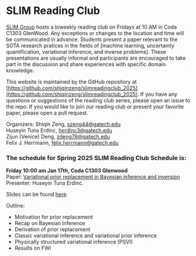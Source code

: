 # SLIM Reading Club

[SLIM Group](https://slim.gatech.edu/) hosts a biweekly reading club on Fridays at 10 AM in Coda C1303 GlenWood. Any exceptions or changes to the location and time will be communicated in advance. Students present a paper relevant to the SOTA research pratices in the fields of [machine learning, uncertainty quantification, variational inference, and inverse problems]. These presentations are usually informal and participants are encouraged to take part in the discussion and share experiences with specific domain knowledge. 

This website is maintained by the GitHub repository at [https://github.com/shiqinzeng/slimreadingclub_2025](https://github.com/shiqinzeng/slimreadingclub_2025). If you have any questions or suggestions of the reading club series, please open an issue to the repo. If you would like to join our reading club or present your favorite paper, please open a pull request.

Organizers:
Shiqin Zeng, szeng44@gatech.edu    
Huseyin Tuna Erdinc, herdinc3@gatech.edu    
Zijun (Venice) Deng, zdeng78@gatech.edu  
Felix J. Herrmann, felix.herrmann@gatech.edu    

### The schedule for Spring 2025 SLIM Reading Club Schedule is:

**Friday 10:00 am Jan 17th, Coda C1303 Glenwood**		        
Paper: [Variational prior replacement in Bayesian inference and inversion](https://arxiv.org/pdf/2406.04072)  
Presenter: Huseyin Tuna Erdinc.

Slides can be found [here](https://drive.google.com/file/d/1Spgt3Lt5yLEeNb4RrAUY-2_lRk-5PTIs/view?usp=drive_link).  

Outline:    
-  Motivation for prior replacement
-  Recap on Bayesian Inference  
-  Derivation of prior replacement
-  Classic variational inference and variational prior inference
-  Physically structured variational inference (PSVI)	       
-  Results on FWI

